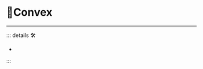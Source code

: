# 🔻<via>Convex</via>

---

<!-- =================================================== -->
<!-- =================================================== -->
<!-- =================================================== -->
<!-- =================================================== -->
<!-- =================================================== -->
::: details 🛠

-

:::
